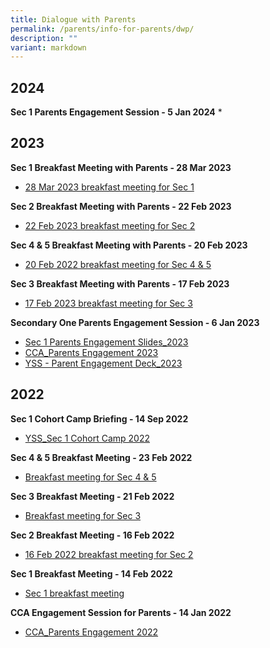 ```yaml
---
title: Dialogue with Parents
permalink: /parents/info-for-parents/dwp/
description: ""
variant: markdown
---
```

2024
---------------

**Sec 1 Parents Engagement Session - 5 Jan 2024**
* 




2023
---------------

**Sec 1 Breakfast Meeting with Parents - 28 Mar 2023**
* [28 Mar 2023 breakfast meeting for Sec 1](/files/Parents/Dialogue%20with%20Parents/28%20Mar%202023%20breakfast%20meeting%20for%20Sec%201.pdf)

**Sec 2 Breakfast Meeting with Parents - 22 Feb 2023**

* [22 Feb 2023 breakfast meeting for Sec 2](/files/Parents/Dialogue%20with%20Parents/22%20Feb%202023%20breakfast%20meeting%20for%20sec%202.pdf)

**Sec 4 & 5 Breakfast Meeting with Parents - 20 Feb 2023**
* [20 Feb 2022 breakfast meeting for Sec 4 & 5](/files/Parents/Dialogue%20with%20Parents/20%20Feb%202022%20breakfast%20meeting%20for%20Sec%204_5.pdf)

**Sec 3 Breakfast Meeting with Parents - 17 Feb 2023**
* [17 Feb 2023 breakfast meeting for Sec 3](/files/Parents/Dialogue%20with%20Parents/17%20Feb%202023%20breakfast%20meeting%20for%20Sec%203.pdf)

**Secondary One Parents Engagement Session - 6 Jan 2023**
* [Sec 1 Parents Engagement Slides_2023](/files/Parents/Dialogue%20with%20Parents/Sec%201%20Parents%20Engagement%20Slides_2023.pdf)
* [CCA_Parents Engagement 2023](/files/Parents/Dialogue%20with%20Parents/CCA_Parents%20Engagement%202023.pdf)
* [YSS - Parent Engagement Deck_2023](/files/Parents/Dialogue%20with%20Parents/YSS%20-%20Parent%20Engagement%20Deck_2023.pdf)

2022
----------
**Sec 1 Cohort Camp Briefing - 14 Sep 2022**

* [YSS_Sec 1 Cohort Camp 2022](/files/Parents/Dialogue%20with%20Parents/2022/YSS_Sec%201%20Cohort%20Camp%202022.pdf)

**Sec 4 & 5 Breakfast Meeting - 23 Feb 2022**
* [Breakfast meeting for Sec 4 & 5](/files/Parents/Dialogue%20with%20Parents/2022/Breakfast%20meeting%20for%20Sec%2045%20-%2023%20Feb%202022.pdf)

**Sec 3 Breakfast Meeting - 21 Feb 2022**
* [Breakfast meeting for Sec 3](/files/Parents/Dialogue%20with%20Parents/2022/Breakfast%20meeting%20for%20Sec%203%20-%2021%20Feb%202022.pdf)

**Sec 2 Breakfast Meeting - 16 Feb 2022**
* [16 Feb 2022 breakfast meeting for Sec 2](/files/Parents/Dialogue%20with%20Parents/2022/16%20Feb%202022%20breakfast%20meeting%20for%20Sec%202.pdf)

**Sec 1 Breakfast Meeting - 14 Feb 2022**
* [Sec 1 breakfast meeting](/files/Parents/Dialogue%20with%20Parents/2022/14%20Feb%202022%20breakfast%20meeting.pdf)

**CCA Engagement Session for Parents - 14 Jan 2022**
* [CCA_Parents Engagement 2022](/files/Parents/Dialogue%20with%20Parents/2022/CCA_Parents%20Engagement%202022.pdf)